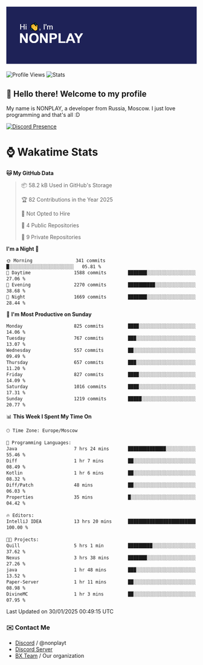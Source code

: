 ![Discord Presence](./header.png)
<br></br>
![Profile Views](https://komarev.com/ghpvc/?username=NONPLAYT&color=blue&style=for-the-badge)
![Stats](https://img.shields.io/badge/0%25-OPTIMIZED-orange?style=for-the-badge)


## :wave: Hello there! Welcome to my profile

My name is NONPLAY, a developer from Russia, Moscow. I just love programming and that's all :D

[![Discord Presence](https://lanyard.cnrad.dev/api/597087584090587177?showDisplayName=true)](https://discord.com/users/597087584090587177) 

# ⌚ Wakatime Stats

<!--START_SECTION:waka-->
**🐱 My GitHub Data** 

> 📦 58.2 kB Used in GitHub's Storage 
 > 
> 🏆 82 Contributions in the Year 2025
 > 
> 🚫 Not Opted to Hire
 > 
> 📜 4 Public Repositories 
 > 
> 🔑 9 Private Repositories 
 > 
**I'm a Night 🦉** 

```text
🌞 Morning                341 commits         █░░░░░░░░░░░░░░░░░░░░░░░░   05.81 % 
🌆 Daytime                1588 commits        ███████░░░░░░░░░░░░░░░░░░   27.06 % 
🌃 Evening                2270 commits        ██████████░░░░░░░░░░░░░░░   38.68 % 
🌙 Night                  1669 commits        ███████░░░░░░░░░░░░░░░░░░   28.44 % 
```
📅 **I'm Most Productive on Sunday** 

```text
Monday                   825 commits         ████░░░░░░░░░░░░░░░░░░░░░   14.06 % 
Tuesday                  767 commits         ███░░░░░░░░░░░░░░░░░░░░░░   13.07 % 
Wednesday                557 commits         ██░░░░░░░░░░░░░░░░░░░░░░░   09.49 % 
Thursday                 657 commits         ███░░░░░░░░░░░░░░░░░░░░░░   11.20 % 
Friday                   827 commits         ████░░░░░░░░░░░░░░░░░░░░░   14.09 % 
Saturday                 1016 commits        ████░░░░░░░░░░░░░░░░░░░░░   17.31 % 
Sunday                   1219 commits        █████░░░░░░░░░░░░░░░░░░░░   20.77 % 
```


📊 **This Week I Spent My Time On** 

```text
🕑︎ Time Zone: Europe/Moscow

💬 Programming Languages: 
Java                     7 hrs 24 mins       ██████████████░░░░░░░░░░░   55.46 % 
Diff                     1 hr 7 mins         ██░░░░░░░░░░░░░░░░░░░░░░░   08.49 % 
Kotlin                   1 hr 6 mins         ██░░░░░░░░░░░░░░░░░░░░░░░   08.32 % 
Diff/Patch               48 mins             ██░░░░░░░░░░░░░░░░░░░░░░░   06.03 % 
Properties               35 mins             █░░░░░░░░░░░░░░░░░░░░░░░░   04.42 % 

🔥 Editors: 
IntelliJ IDEA            13 hrs 20 mins      █████████████████████████   100.00 % 

🐱‍💻 Projects: 
Quill                    5 hrs 1 min         █████████░░░░░░░░░░░░░░░░   37.62 % 
Nexus                    3 hrs 38 mins       ███████░░░░░░░░░░░░░░░░░░   27.26 % 
java                     1 hr 48 mins        ███░░░░░░░░░░░░░░░░░░░░░░   13.52 % 
Paper-Server             1 hr 11 mins        ██░░░░░░░░░░░░░░░░░░░░░░░   08.98 % 
DivineMC                 1 hr 3 mins         ██░░░░░░░░░░░░░░░░░░░░░░░   07.95 % 
```


 Last Updated on 30/01/2025 00:49:15 UTC
<!--END_SECTION:waka-->

### ✉️ Contact Me

- [Discord](https://discord.com/users/597087584090587177) / @nonplayt
- [Discord Server](https://discord.gg/p7cxhw7E2M)
- [BX Team](https://github.com/BX-Team) / Our organization
